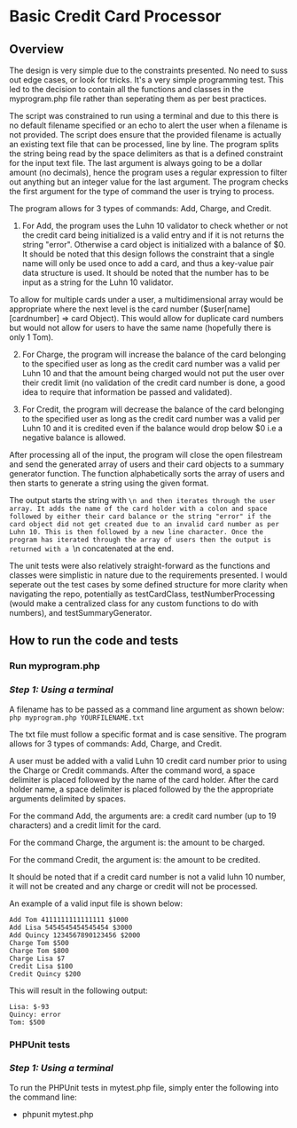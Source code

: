 #  Basic Credit Card Processor
##  Overview
The design is very simple due to the constraints presented. No need to suss out edge cases, or look for tricks. It's a very simple programming test. This led to the decision to contain all the functions and classes in the myprogram.php file rather than seperating them as per best practices. 

The script was constrained to run using a terminal and due to this there is no default filename specified or an echo to alert the user when a filename is not provided.
The script does ensure that the provided filename is actually an existing text file that can be processed, line by line.
The program splits the string being read by the space delimiters as that is a defined constraint for the input text file.
The last argument is always going to be a dollar amount (no decimals), hence the program uses a regular expression to filter out anything but an integer value for the last argument.
The program checks the first argument for the type of command the user is trying to process. 

The program allows for 3 types of commands: Add, Charge, and Credit.

1.  For Add, the program uses the Luhn 10 validator to check whether or not the credit card being initialized is a valid entry and if it is not returns the string "error". Otherwise a card object is initialized with a balance of $0. It should be noted that this design follows the constraint that a single name will only be used once to add a card, and thus a key-value pair data structure is used. It should be noted that the number has to be input as a string for the Luhn 10 validator.

To allow for multiple cards under a user, a multidimensional array would be appropriate where the next level is the card number ($user[name][cardnumber] => card Object). This would allow for duplicate card numbers but would not allow for users to have the same name (hopefully there is only 1 Tom).

2. For Charge, the program will increase the balance of the card belonging to the specified user as long as the credit card number was a valid per Luhn 10 and that the amount being charged would not put the user over their credit limit (no validation of the credit card number is done, a good idea to require that information be passed and validated).

3. For Credit, the program will decrease the balance of the card belonging to the specified user as long as the credit card number was a valid per Luhn 10 and it is credited even if the balance would drop below $0 i.e a negative balance is allowed.

After processing all of the input, the program will close the open filestream and send the generated array of users and their card objects to a summary generator function. The function alphabetically sorts the array of users and then starts to generate a string using the given format.

The output starts the string with ```\n and then iterates through the user array. It adds the name of the card holder with a colon and space followed by either their card balance or the string "error" if the card object did not get created due to an invalid card number as per Luhn 10. This is then followed by a new line character. Once the program has iterated through the array of users then the output is returned with a ```\n concatenated at the end.

The unit tests were also relatively straight-forward as the functions and classes were simplistic in nature due to the requirements presented. I would seperate out the test cases by some defined structure for more clarity when navigating the repo, potentially as testCardClass, testNumberProcessing (would make a centralized class for any custom functions to do with numbers), and testSummaryGenerator.

## How to run the code and tests
### Run myprogram.php
### *Step 1: Using a terminal*
A filename has to be passed as a command line argument as shown below:
```php myprogram.php YOURFILENAME.txt```

The txt file must follow a specific format and is case sensitive.
The program allows for 3 types of commands: Add, Charge, and Credit.

A user must be added with a valid Luhn 10 credit card number prior to using the Charge or Credit commands.
After the command word, a space delimiter is placed followed by the name of the card holder.
After the card holder name, a space delimiter is placed followed by the the appropriate arguments
delimited by spaces.

For the command Add, the arguments are: a credit card number (up to 19 characters) and a credit limit for the card. 

For the command Charge, the argument is: the amount to be charged.

For the command Credit, the argument is: the amount to be credited.

It should be noted that if a credit card number is not a valid luhn 10 number, it will not be created and any charge or credit will not be processed.

An example of a valid input file is shown below:
```
Add Tom 4111111111111111 $1000
Add Lisa 5454545454545454 $3000
Add Quincy 1234567890123456 $2000
Charge Tom $500
Charge Tom $800
Charge Lisa $7
Credit Lisa $100
Credit Quincy $200
```
This will result in the following output:
```
Lisa: $-93
Quincy: error
Tom: $500
```
### PHPUnit tests
### *Step 1: Using a terminal*
To run the PHPUnit tests in mytest.php file, simply enter the following into the command line:
  - phpunit mytest.php
